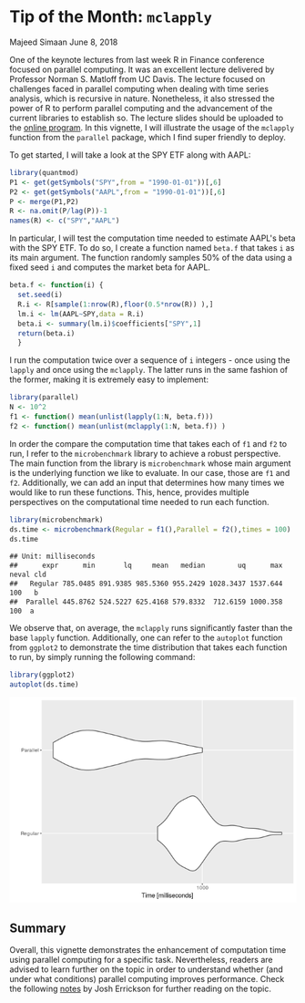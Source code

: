 Tip of the Month: `mclapply`
================
Majeed Simaan
June 8, 2018

One of the keynote lectures from last week R in Finance conference focused on parallel computing. It was an excellent lecture delivered by Professor Norman S. Matloff from UC Davis. The lecture focused on challenges faced in parallel computing when dealing with time series analysis, which is recursive in nature. Nonetheless, it also stressed the power of R to perform parallel computing and the advancement of the current libraries to establish so. The lecture slides should be uploaded to the [online program](https://www.rinfinance.com/#program). In this vignette, I will illustrate the usage of the `mclapply` function from the `parallel` package, which I find super friendly to deploy.

To get started, I will take a look at the SPY ETF along with AAPL:

``` r
library(quantmod)
P1 <- get(getSymbols("SPY",from = "1990-01-01"))[,6]
P2 <- get(getSymbols("AAPL",from = "1990-01-01"))[,6]
P <- merge(P1,P2)
R <- na.omit(P/lag(P))-1
names(R) <- c("SPY","AAPL")
```

In particular, I will test the computation time needed to estimate AAPL's beta with the SPY ETF. To do so, I create a function named `beta.f` that takes `i` as its main argument. The function randomly samples 50% of the data using a fixed seed `i` and computes the market beta for AAPL.

``` r
beta.f <- function(i) {
  set.seed(i)
  R.i <- R[sample(1:nrow(R),floor(0.5*nrow(R)) ),]
  lm.i <- lm(AAPL~SPY,data = R.i)
  beta.i <- summary(lm.i)$coefficients["SPY",1]
  return(beta.i)
  }
```

I run the computation twice over a sequence of `i` integers - once using the `lapply` and once using the `mclapply`. The latter runs in the same fashion of the former, making it is extremely easy to implement:

``` r
library(parallel)
N <- 10^2
f1 <- function() mean(unlist(lapply(1:N, beta.f)))
f2 <- function() mean(unlist(mclapply(1:N, beta.f)) )
```

In order the compare the computation time that takes each of `f1` and `f2` to run, I refer to the `microbenchmark` library to achieve a robust perspective. The main function from the library is `microbenchmark` whose main argument is the underlying function we like to evaluate. In our case, those are `f1` and `f2`. Additionally, we can add an input that determines how many times we would like to run these functions. This, hence, provides multiple perspectives on the computational time needed to run each function.

``` r
library(microbenchmark)
ds.time <- microbenchmark(Regular = f1(),Parallel = f2(),times = 100)
ds.time
```

    ## Unit: milliseconds
    ##      expr      min       lq     mean   median        uq      max neval cld
    ##   Regular 785.0485 891.9385 985.5360 955.2429 1028.3437 1537.644   100   b
    ##  Parallel 445.8762 524.5227 625.4168 579.8332  712.6159 1000.358   100  a

We observe that, on average, the `mclapply` runs significantly faster than the base `lapply` function. Additionally, one can refer to the `autoplot` function from `ggplot2` to demonstrate the time distribution that takes each function to run, by simply running the following command:

``` r
library(ggplot2)
autoplot(ds.time)
```

![](tip_2018_06_files/figure-markdown_github/unnamed-chunk-5-1.png)

Summary
-------

Overall, this vignette demonstrates the enhancement of computation time using parallel computing for a specific task. Nevertheless, readers are advised to learn further on the topic in order to understand whether (and under what conditions) parallel computing improves performance. Check the following [notes](http://dept.stat.lsa.umich.edu/~jerrick/courses/stat701/notes/parallel.html) by Josh Errickson for further reading on the topic.
